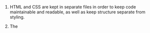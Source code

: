 1. HTML and CSS are kept in separate files in order to keep code maintainable and readable, as well as keep structure separate from styling.

2. The <style> element allows you to write CSS code within an HTML file.

3. A CSS stylesheet can be linked to an HTML file using the <link> element, which requires three attributes:

href - set equal to the path of the CSS file.
type - set equal to text/css.
rel - set equal to stylesheet.
In this lesson, you learned about the two different places in which you can write CSS code, but you didn't write any CSS code at all.

In the next lesson, you'll learn about the basic structure and syntax of CSS so that you can start using CSS on your own.


# Guide to Homework-1.2

This guide reviews some core concepts covered in [CodeAcademy Learn HTML & CSS: Part 1](https://www.codecademy.com/learn/learn-html-css), Section 2 "CSS Fundamentals" and Section 4 "Styling with CSS".

Additionally, you may find the following reference materials useful:

* [HTML Dog Tag List](http://www.htmldog.com/reference/htmltags/)
* [W3Schools Tag List](http://www.w3schools.com/tags/default.asp)
* [HTML Dog HTML Tutorial](http://www.htmldog.com/guides/html/beginner/)
* [W3Schools HTML Tutorial](http://www.w3schools.com/html/)
* [HTML Dog CSS Reference](http://www.htmldog.com/references/css)
* [W3Schools CSS Reference](https://www.w3schools.com/cssref/default.asp)

### CSS Structure

When building web pages, we generally keep the structure of the page in one file (the HTML, .html) and styling information in a second file (the Stylesheet, .css).  These are both text files, but they contain different kinds of information.

To connect the two files, we put a line of code within the `<head></head>` tag of the HTML page we want to style, giving directions where to find the stylesheet:

```html
<link href="style.css" type="text/css" rel="stylesheet">
```

or, let's say the stylesheet is in a folder called "styling", then our code would look like this:  

```html
<link href="styling/style.css" type="text/css" rel="stylesheet">
```

The code we write in our stylesheet looks different than HTML, but it's designed to work together. Here's an example, which tells the browser to make all text within `<h1>` tags have a font size of 24 pixels.

```css
h1 {
  font-size: 24px;
}
```

In the above example, the *h1* is called a "selector". Inside of the two curly brackets, the *font-size* is called a "property", and a colon separates it from the *42px*, which is called the value. The line ends with a semi-colon.  There are hundreds of properties that affect styling.

Our aim is always to write as little code as possible.  So if two different elements on a page are supposed to have the same styling (or some of the same styling), we can put them together in our stylesheet.  This bit of code tells the browser to make all text in `<h1>` and `<p>` tags 12 pixels.  

```css
h1, p {
  font-size: 24px;
}
```

We can apply the same styling to every element on the page using a wild-card selector, like so:

```css
* {
  font-size: 24px;
}
```

When writing CSS code, neatness is important.  This is what your code should look like, in terms of spacing.

```css
h2 {
  font-size: 12px;
}

p {
  font-size: 6px;
}
```

Comments help keep your code readable, without breaking it.  The format for comments is different than html. This is an HTML comment.


<!-this is an html comment-->


And this is a CSS comment:
```css
/*This is a CSS comment*/
```

###CSS Colors

There are many different ways of changing colors on web pages.  We use different CSS properties and values in different formats.

To change the text color of all the `<h1>` tags on a page green, we could do this, using one of the 147 named colors CSS recognizes.

```css
h1 {
  color: Green;
}
```

Or we can turn it the same color, using a Hexidecimal or Hex Code:

```css
h1 {
  color: #008000;
}
```

Or we can use another format, RGB (which stands for Red, Green Blue), and turn it the exact same color:
```css

h1 {
  color: rgb(0,128,0);
}
```

Using RGB and Hex Codes, you can make 16.8 million different colors! Here are two color-scheme choosers I like for finding colors

* [Coolors](https://coolors.co/)
* [Adobe Color Wheel](https://color.adobe.com/create/color-wheel/)

To change the color of the background of the invisible box each line of text is contained in, you can also use named colors, Hex or RGB.  But the property is different, like so.

```css
h1 {
  background-color: #008000;
}
```

###CSS Fonts

We can also change the font used for text, with the font-family property:

```css
h1 {
  font-family: Arial;
}
```
If the font we want to has a two (or more) word name, we put it in quotes, like so:

```css
h1 {
  font-family: "Book Antiqua";
}
```

Unfortunately, not every computer in the world has the same fonts installed.  Some are more common than others. So, we plan ahead using fallback fonts, like so:

```css
h1 {
  font-family: "Helvetica Neue",Helvetica,Arial,sans-serif
}
```

This bit of code tells the user's browser to make all `<h1>` text Helvetica Neue, and if the computer doesn't have that, then use Helvetica.  No Helvetica, either? Then use Arial, and, if Arial is missing, use any generic sans-serif font.  

[CSS Font Stack](http://www.cssfontstack.com/) is a great resource for selecting a common, web safe font, and finding a similar fallback.

To make sure the user sees the exact font you want them to use, you can add a line of code in the head tag of your HTML document to one of the hundreds of fonts on [Google Fonts](https://fonts.google.com/), like so:

```html
<!--Remember, the link to your Google Font goes in your .html file, NOT CSS-->
<head>
  <link href="https://fonts.googleapis.com/css?family=Roboto" rel="stylesheet">
</head>
```

Now, we can call the Roboto font like so (we still use a generic sans-serif fallback font, in the unlikely event of Google's server not working):

```css
h1 {
  font-family: 'Roboto',sans-serif;
}
```

### CSS Font Size

There are several different ways of changing font sizes.

We can set the exact number of pixels for each element:

```css
h1 {
  font-size: 18px;
}
```

Or we can use percentages or ems, which set the size of a given element relative to the parent element in which it's contained. Danger, math ahead.

For example, suppose the parent element of our page is the `<body>`, and we've set the font to 12px.

```css
body {
  font-size: 12px;
}  
```
If I want to make all the h1 tags 24px, we could do this:

```css
h1 {
  font-size: 24px;
}  
```

Or this:

```css
h1 {
  font-size: 200%;
}  
```

Or this:
```css
h1 {
  font-size: 2em;
}  
```

### Other Key Font-Related properties

line-height increases the height of the blank space above a word. In the following example, above the text, you'd have a blank space equal to the height of the text.

```css
h1 {
  font-size: 2em;
  line-height: 4em;
}  
```

font-weight makes text bold.  The possible values are bold, normal or a  fine-grained numerical marker of boldness: 100, 200, 300, 400, 500, 600, 700, 800, 900

```css
h1 {
  font-weight: bold;
}  
```

font-style allows you to italicize text, like so.
```css
h1 {
  font-style: italic;
}  
```

text-transform allows you to make all the letters in a given bit of tax uppercase or lowercase *regardless of what you've actually typed in your html document*.

```css
h1 {
  text-transform: uppercase;
}  
```

text-align allows you to put text in the center of a page, or to the right or left, like so:

```css
h1 {
  text-align:center;
}  
```
